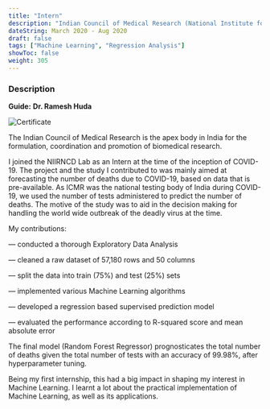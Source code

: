 ```yaml
---
title: "Intern"
description: "Indian Council of Medical Research (National Institute for Implementation Research on Non-Communicable Diseases)"
dateString: March 2020 - Aug 2020
draft: false
tags: ["Machine Learning", "Regression Analysis"]
showToc: false
weight: 305
--- 
```

### Description

**Guide:** **Dr. Ramesh Huda** 

![Certificate](/internships/icmr/ICMR.png#center)

The Indian Council of Medical Research is the apex body in India for the formulation, coordination and promotion of biomedical research.

I joined the NIIRNCD Lab as an Intern at the time of the inception of COVID-19. The project and the study I contributed to was mainly aimed at forecasting the number of deaths due to COVID-19, based on data that is pre-available. As ICMR was the national testing body of India during COVID-19, we used the number of tests administered to predict the number of deaths. The motive of the study was to aid in the decision making for handling the world wide outbreak of the deadly virus at the time. 

My contributions:

— conducted a thorough Exploratory Data Analysis 

— cleaned a raw dataset of 57,180 rows and 50 columns

— split the data into train (75%) and test (25%) sets

— implemented various Machine Learning algorithms 

— developed a regression based supervised prediction model

— evaluated the performance according to R-squared score and mean absolute error 


The final model (Random Forest Regressor) prognosticates the total number of deaths given the total number of tests with an accuracy of 99.98%, after hyperparameter tuning. 

Being my first internship, this had a big impact in shaping my interest in Machine Learning. I learnt a lot about the practical implementation of Machine Learning, as well as its applications. 

